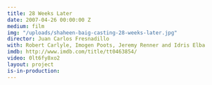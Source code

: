 ```yaml
---
title: 28 Weeks Later
date: 2007-04-26 00:00:00 Z
medium: film
img: "/uploads/shaheen-baig-casting-28-weeks-later.jpg"
director: Juan Carlos Fresnadillo
with: Robert Carlyle, Imogen Poots, Jeremy Renner and Idris Elba
imdb: http://www.imdb.com/title/tt0463854/
video: 0lt6fy8xo2
layout: project
is-in-production: 
---
```


